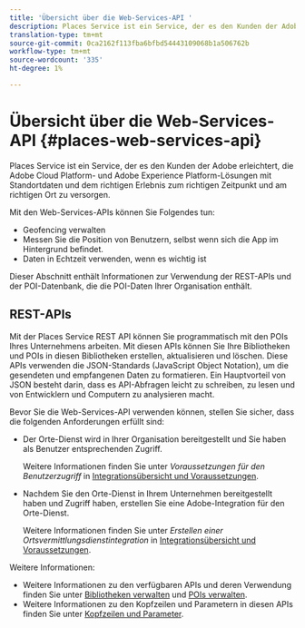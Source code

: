 ```yaml
---
title: 'Übersicht über die Web-Services-API '
description: Places Service ist ein Service, der es den Kunden der Adobe erleichtert, die Adobe Experience Cloud- und Adobe Experience Platform-Lösungen mit Standortdaten und dem richtigen Erlebnis zum richtigen Zeitpunkt und am richtigen Ort zu versorgen.
translation-type: tm+mt
source-git-commit: 0ca2162f113fba6bfbd54443109068b1a506762b
workflow-type: tm+mt
source-wordcount: '335'
ht-degree: 1%

---
```



# Übersicht über die Web-Services-API {#places-web-services-api}

Places Service ist ein Service, der es den Kunden der Adobe erleichtert, die Adobe Cloud Platform- und Adobe Experience Platform-Lösungen mit Standortdaten und dem richtigen Erlebnis zum richtigen Zeitpunkt und am richtigen Ort zu versorgen.

Mit den Web-Services-APIs können Sie Folgendes tun:

* Geofencing verwalten
* Messen Sie die Position von Benutzern, selbst wenn sich die App im Hintergrund befindet.
* Daten in Echtzeit verwenden, wenn es wichtig ist

Dieser Abschnitt enthält Informationen zur Verwendung der REST-APIs und der POI-Datenbank, die die POI-Daten Ihrer Organisation enthält.

## REST-APIs

Mit der Places Service REST API können Sie programmatisch mit den POIs Ihres Unternehmens arbeiten. Mit diesen APIs können Sie Ihre Bibliotheken und POIs in diesen Bibliotheken erstellen, aktualisieren und löschen. Diese APIs verwenden die JSON-Standards (JavaScript Object Notation), um die gesendeten und empfangenen Daten zu formatieren. Ein Hauptvorteil von JSON besteht darin, dass es API-Abfragen leicht zu schreiben, zu lesen und von Entwicklern und Computern zu analysieren macht.

Bevor Sie die Web-Services-API verwenden können, stellen Sie sicher, dass die folgenden Anforderungen erfüllt sind:

* Der Orte-Dienst wird in Ihrer Organisation bereitgestellt und Sie haben als Benutzer entsprechenden Zugriff.

   Weitere Informationen finden Sie unter *Voraussetzungen für den Benutzerzugriff* in [Integrationsübersicht und Voraussetzungen](/help/web-service-api/adobe-i-o-integration.md).

* Nachdem Sie den Orte-Dienst in Ihrem Unternehmen bereitgestellt haben und Zugriff haben, erstellen Sie eine Adobe-Integration für den Orte-Dienst.

   Weitere Informationen finden Sie unter *Erstellen einer Ortsvermittlungsdienstintegration* in [Integrationsübersicht und Voraussetzungen](/help/web-service-api/adobe-i-o-integration.md).

Weitere Informationen:

* Weitere Informationen zu den verfügbaren APIs und deren Verwendung finden Sie unter [Bibliotheken verwalten](/help/web-service-api/api-usage/manage-libraries/manage-libraries.md) und [POIs verwalten](/help/web-service-api/api-usage/manage-pois/manage-pois.md).
* Weitere Informationen zu den Kopfzeilen und Parametern in diesen APIs finden Sie unter [Kopfzeilen und Parameter](/help/web-service-api/api-usage/headers-and-parameters.md).
